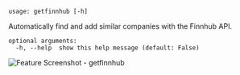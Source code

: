 ```text
usage: getfinnhub [-h]
```

Automatically find and add similar companies with the Finnhub API.

```
optional arguments:
  -h, --help  show this help message (default: False)
```
<img size="1400" alt="Feature Screenshot - getfinnhub" src="https://user-images.githubusercontent.com/85772166/142899372-37d8de77-b723-42c9-947e-1798f79a429d.png">
